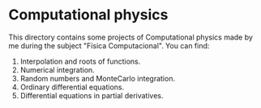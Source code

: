 # Computational physics
This directory contains some projects of Computational physics made by me during the subject "Física Computacional". You can find:

1. Interpolation and roots of functions.
2. Numerical integration.
3. Random numbers and MonteCarlo integration.
4. Ordinary differential equations.
5. Differential equations in partial derivatives.
